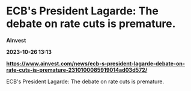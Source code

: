 # ECB's President Lagarde: The debate on rate cuts is premature.
**AInvest**

**2023-10-26 13:13**

**https://www.ainvest.com/news/ecb-s-president-lagarde-debate-on-rate-cuts-is-premature-2310100085919014ad03d572/**

ECB's President Lagarde: The debate on rate cuts is premature.